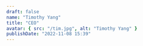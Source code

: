 ```yaml
---
draft: false
name: "Timothy Yang"
title: "CEO"
avatar: { src: "/tim.jpg", alt: "Timothy Yang" }
publishDate: "2022-11-08 15:39"
---
```

